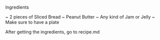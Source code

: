 Ingredients

~ 2 pieces of Sliced Bread
~ Peanut Butter
~ Any kind of Jam or Jelly
~ Make sure to have a plate

After getting the ingredients, go to recipe.md